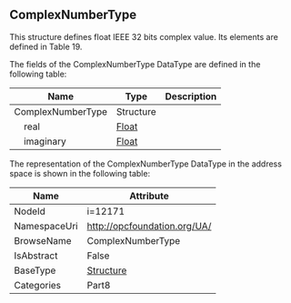 <!-- datatype -->
## ComplexNumberType
This structure defines float IEEE 32 bits complex value. Its elements are defined in Table 19.  
<!-- end of description -->
The fields of the ComplexNumberType DataType are defined in the following table:  

|Name|Type|Description|
|---|---|---|
|ComplexNumberType|Structure||
|&nbsp;&nbsp;&nbsp;&nbsp;real|[Float](../../../Part3/DataTypes/Float/readme.md)||
|&nbsp;&nbsp;&nbsp;&nbsp;imaginary|[Float](../../../Part3/DataTypes/Float/readme.md)||

The representation of the ComplexNumberType DataType in the address space is shown in the following table:  

|Name|Attribute|
|---|---|
|NodeId|i=12171|
|NamespaceUri|http://opcfoundation.org/UA/|
|BrowseName|ComplexNumberType|
|IsAbstract|False|
|BaseType|[Structure](../../../Part3/DataTypes/Structure/readme.md)|
|Categories|Part8|

